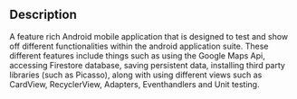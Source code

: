 ## Description
A feature rich Android mobile application that is designed to test and show off different functionalities within the android application suite. These different features include things such as using the Google Maps Api, accessing Firestore database, saving persistent data, installing third party libraries (such as Picasso), along with using different views such as CardView, RecyclerView, Adapters, Eventhandlers and Unit testing.
